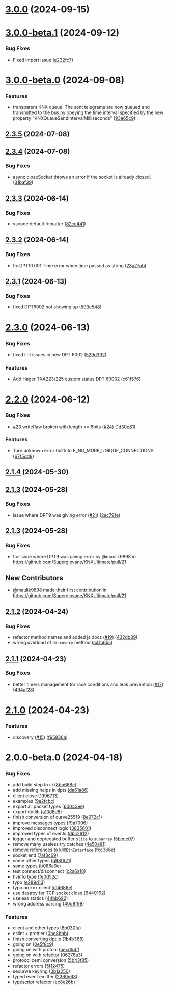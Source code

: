 

# [3.0.0](https://github.com/Supergiovane/KNXUltimate/compare/v3.0.0-beta.1...v3.0.0) (2024-09-15)

# [3.0.0-beta.1](https://github.com/Supergiovane/KNXUltimate/compare/v3.0.0-beta.0...v3.0.0-beta.1) (2024-09-12)


### Bug Fixes

* Fixed import issue ([e232fc7](https://github.com/Supergiovane/KNXUltimate/commit/e232fc7d1262fe8605f86eb7fc8782a1efe61c47))

# [3.0.0-beta.0](https://github.com/Supergiovane/KNXUltimate/compare/v2.3.5...v3.0.0-beta.0) (2024-09-08)


### Features

* transparent KNX queue. The sent telegrams are now queued and transmitted to the bus by obeying the time interval specified by the new property "KNXQueueSendIntervalMilliseconds" ([93a65c9](https://github.com/Supergiovane/KNXUltimate/commit/93a65c97c426977b69b8c4f3044755229ad89b3a))

## [2.3.5](https://github.com/Supergiovane/KNXUltimate/compare/v2.3.4...v2.3.5) (2024-07-08)

## [2.3.4](https://github.com/Supergiovane/KNXUltimate/compare/v2.3.3...v2.3.4) (2024-07-08)


### Bug Fixes

* async closeSocket thtows an error if the socket is already closed. ([31baf39](https://github.com/Supergiovane/KNXUltimate/commit/31baf39ade13d6d329284342a7bc3a6c13cf4aa0))

## [2.3.3](https://github.com/Supergiovane/KNXUltimate/compare/v2.3.2...v2.3.3) (2024-06-14)


### Bug Fixes

* vscode default fomatter ([82ce441](https://github.com/Supergiovane/KNXUltimate/commit/82ce441955f714cc79b26ee85429333200b9cab3))

## [2.3.2](https://github.com/Supergiovane/KNXUltimate/compare/v2.3.1...v2.3.2) (2024-06-14)


### Bug Fixes

* fix DPT10.001 Time error when time passed as string ([23a27ab](https://github.com/Supergiovane/KNXUltimate/commit/23a27ab40176af11bdc047cb09c2fe31ae4b22fd))

## [2.3.1](https://github.com/Supergiovane/KNXUltimate/compare/v2.3.0...v2.3.1) (2024-06-13)


### Bug Fixes

* fixed DPT6002 not showing up ([593e548](https://github.com/Supergiovane/KNXUltimate/commit/593e548f74aebbb4c15cd48f98eb67aa93383391))

# [2.3.0](https://github.com/Supergiovane/KNXUltimate/compare/v2.2.0...v2.3.0) (2024-06-13)


### Bug Fixes

* fixed lint issues in new DPT 6002 ([529d392](https://github.com/Supergiovane/KNXUltimate/commit/529d3924f90189214d50b3be24e9a451c260010a))


### Features

* Add Hager TXA223/225 custom status DPT 60002 ([c61f576](https://github.com/Supergiovane/KNXUltimate/commit/c61f57647ea97b7201a9c01dae3c0e5a1ce3c23a))

# [2.2.0](https://github.com/Supergiovane/KNXUltimate/compare/v2.1.4...v2.2.0) (2024-06-12)


### Bug Fixes

* [#23](https://github.com/Supergiovane/KNXUltimate/issues/23) writeRaw broken with length <= 6bits ([#24](https://github.com/Supergiovane/KNXUltimate/issues/24)) ([1d30e81](https://github.com/Supergiovane/KNXUltimate/commit/1d30e8108b50877eb920aed8120c9c872d822545))


### Features

* Turn unknown error 0x25 to E_NO_MORE_UNIQUE_CONNECTIONS ([67f5dd8](https://github.com/Supergiovane/KNXUltimate/commit/67f5dd86e2688131c54c0a17cf5f2cbaf0bf9eb5))

## [2.1.4](https://github.com/Supergiovane/KNXUltimate/compare/v2.1.2...v2.1.4) (2024-05-30)



## [2.1.3](https://github.com/Supergiovane/KNXUltimate/compare/v2.1.2...v2.1.4) (2024-05-28)


### Bug Fixes

* issue where DPT9 was giving error ([#21](https://github.com/Supergiovane/KNXUltimate/issues/21)) ([2ac791e](https://github.com/Supergiovane/KNXUltimate/commit/2ac791e2a438ee37492f8109b5989ef6130244e5))

## [2.1.3](https://github.com/Supergiovane/KNXUltimate/compare/v2.1.2...2.1.3) (2024-05-28)

### Bug Fixes

* fix: issue where DPT9 was giving error by @maulik9898 in https://github.com/Supergiovane/KNXUltimate/pull/21

## New Contributors
* @maulik9898 made their first contribution in https://github.com/Supergiovane/KNXUltimate/pull/21


## [2.1.2](https://github.com/Supergiovane/KNXUltimate/compare/v2.1.1...v2.1.2) (2024-04-24)


### Bug Fixes

* refactor method names and added js docs ([#19](https://github.com/Supergiovane/KNXUltimate/issues/19)) ([432db89](https://github.com/Supergiovane/KNXUltimate/commit/432db89ac4a43be1a8037c4dbcd3cee8fe311e10))
* wrong overload of `discovery` method ([a41b65c](https://github.com/Supergiovane/KNXUltimate/commit/a41b65c537890177728708ec6d64282bab9df1ef))

## [2.1.1](https://github.com/Supergiovane/KNXUltimate/compare/v2.1.0...v2.1.1) (2024-04-23)


### Bug Fixes

* better timers management for race conditions and leak prevention ([#17](https://github.com/Supergiovane/KNXUltimate/issues/17)) ([494af28](https://github.com/Supergiovane/KNXUltimate/commit/494af282f06a9db475d4284bd4b0d6ca16a5845f))

# [2.1.0](https://github.com/Supergiovane/KNXUltimate/compare/v2.0.0-beta.0...v2.1.0) (2024-04-23)


### Features

* discovery ([#15](https://github.com/Supergiovane/KNXUltimate/issues/15)) ([f95836a](https://github.com/Supergiovane/KNXUltimate/commit/f95836ae6cb0e90922945810fd145781046feff2))

# 2.0.0-beta.0 (2024-04-18)


### Bug Fixes

* add build step to ci ([8bb668c](https://github.com/Supergiovane/KNXUltimate/commit/8bb668cedbd03e9779957621f9e2da3c7d48b1bb))
* add missing helps in dpts ([da61a86](https://github.com/Supergiovane/KNXUltimate/commit/da61a86afae91cc2c7231d36bd190fbfcb187b07))
* client close ([1996713](https://github.com/Supergiovane/KNXUltimate/commit/199671332760507ad746225233b1a08b2a51e0f2))
* examples ([9a2fcbc](https://github.com/Supergiovane/KNXUltimate/commit/9a2fcbced4d1931328ef7ee7a06010531e8653fe))
* export all packet types ([60043ee](https://github.com/Supergiovane/KNXUltimate/commit/60043eee9e1e64b35ffbb163e36a75f05bf908b9))
* export dptlib ([a13d6d8](https://github.com/Supergiovane/KNXUltimate/commit/a13d6d80114052cd5c133d65ad5415fd161b18cc))
* finish conversion of curve25519 ([8e972c1](https://github.com/Supergiovane/KNXUltimate/commit/8e972c17e7e3ed007d8d156531aa21a0709ed551))
* improve messages types ([f9a7006](https://github.com/Supergiovane/KNXUltimate/commit/f9a700614c11aba32a0178567ae67afef358ab81))
* improved disconnect logic ([3835601](https://github.com/Supergiovane/KNXUltimate/commit/38356012107daaec3498e56d74e800c9828df3d8))
* improved types of events ([dbc2812](https://github.com/Supergiovane/KNXUltimate/commit/dbc2812940a8dc1440894f2f8f52b7506524c700))
* logger and deprecated buffer `slice` to `subarray` ([5bcec07](https://github.com/Supergiovane/KNXUltimate/commit/5bcec07c69c1bbc86726437942945a78254aef61))
* remove many useless try catches ([4e50a81](https://github.com/Supergiovane/KNXUltimate/commit/4e50a811a6b833b311be88a482a80d65f2259d49))
* remove references to `KNXEthInterface` ([fcc366e](https://github.com/Supergiovane/KNXUltimate/commit/fcc366e7921ca0f76409f532ddc2641cfa02b892))
* socket end ([7af3c69](https://github.com/Supergiovane/KNXUltimate/commit/7af3c695e5e998192d139f3b987fd591fcd0e0bb))
* some other types ([b98f621](https://github.com/Supergiovane/KNXUltimate/commit/b98f62171c421df1285c3fbf3decfb73ba5dd424))
* some types ([b086a0e](https://github.com/Supergiovane/KNXUltimate/commit/b086a0e36c570dbeccdd0575666c39e7bb228d04))
* test connect/disconnect ([c2a6a18](https://github.com/Supergiovane/KNXUltimate/commit/c2a6a18fd02ea2332403531ef19eccdd54f55976))
* tlvinfo type ([fe0d52c](https://github.com/Supergiovane/KNXUltimate/commit/fe0d52c70a3e21346e42138d59e483fcc798e68f))
* typo ([e289d13](https://github.com/Supergiovane/KNXUltimate/commit/e289d1373ce7a9a349d39af1747f6e63f03d67d5))
* typo on knx client ([df4686e](https://github.com/Supergiovane/KNXUltimate/commit/df4686edeaee1f039f64bb895a71b3aae237a78f))
* use destroy for TCP socket close ([6440162](https://github.com/Supergiovane/KNXUltimate/commit/64401627e7f271334acaa0274c7d5b80623d6898))
* useless statics ([44bb692](https://github.com/Supergiovane/KNXUltimate/commit/44bb6926910bd43bf9e763ea388ffb8d5fefbca7))
* wrong address parsing ([40d8f98](https://github.com/Supergiovane/KNXUltimate/commit/40d8f9850e67db53b09c23de7ad54cbcd795bc34))


### Features

* client and other types ([8b030fa](https://github.com/Supergiovane/KNXUltimate/commit/8b030faf39300c8d016e98c3a00b47ee38d5188f))
* eslint + prettier ([0be8bbb](https://github.com/Supergiovane/KNXUltimate/commit/0be8bbb307f52bf7e1ecaf20dd8befe76c2cf96a))
* finish converting dptlib ([1b4b368](https://github.com/Supergiovane/KNXUltimate/commit/1b4b36814fc9b853d7fb7e40bbe7e941bdca28d2))
* going on ([0e5f8c9](https://github.com/Supergiovane/KNXUltimate/commit/0e5f8c9ba7f38c85d37782daba4c89b65224f424))
* going on with protcol ([becd54f](https://github.com/Supergiovane/KNXUltimate/commit/becd54fbf30a1c9df5c274c073749f3986c7f8e7))
* going on with refactor ([06278a3](https://github.com/Supergiovane/KNXUltimate/commit/06278a364fcb42b83ee148f2c5de779720bca2fd))
* protocol cemi conversion ([5b43f85](https://github.com/Supergiovane/KNXUltimate/commit/5b43f85379cc48da0945f1dd3cde6c7a0ce7de24))
* refactor errors ([5f12475](https://github.com/Supergiovane/KNXUltimate/commit/5f12475f80bd22daa5d31f1e561b50f7606b3eb1))
* securwe keyring ([0b1a250](https://github.com/Supergiovane/KNXUltimate/commit/0b1a250aa5ce46c18c6fcee3528b2069d3e06d5e))
* typed event emitter ([2360e63](https://github.com/Supergiovane/KNXUltimate/commit/2360e632dcadd58acb2aec4fd9785ceae8f7f761))
* typescript refactor ([ec8e26b](https://github.com/Supergiovane/KNXUltimate/commit/ec8e26b5601a0af96faac8e967ff95a96ed8e605))
